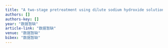 ```yaml
---
title: "A two-stage pretreatment using dilute sodium hydroxide solution followed by an ionic liquid at low temperatures: Toward construction of lignin-first biomass pretreatment"
authors: []
authors-key: []
year: "数据暂缺"
article-link: "数据暂缺"
venue: "数据暂缺"
bibex: "数据暂缺"
---
```

